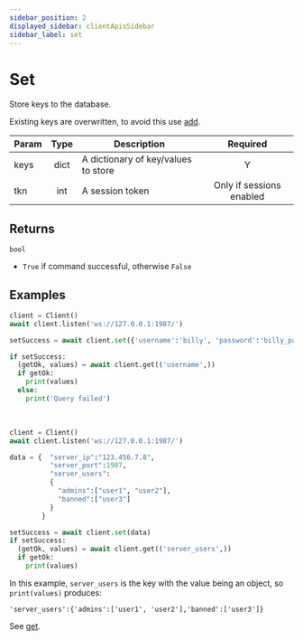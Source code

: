 ```yaml
---
sidebar_position: 2
displayed_sidebar: clientApisSidebar
sidebar_label: set
---
```


# Set
Store keys to the database.

Existing keys are overwritten, to avoid this use [add](./Add).

|Param|Type|Description|Required|
|--|:-:|--|:-:|
|keys|dict|A dictionary of key/values to store|Y|
|tkn|int|A session token|Only if sessions enabled|


## Returns

`bool`
- `True` if command successful, otherwise `False`


## Examples


```py title='Set scalar'
client = Client()
await client.listen('ws://127.0.0.1:1987/')

setSuccess = await client.set({'username':'billy', 'password':'billy_passy'})

if setSuccess:
  (getOk, values) = await client.get(('username',))
  if getOk:
    print(values)
  else:
    print('Query failed')
```

<br/>

```py title='Set object'
client = Client()
await client.listen('ws://127.0.0.1:1987/')

data = {  "server_ip":"123.456.7.8",
          "server_port":1987,
          "server_users":
          {
            "admins":["user1", "user2"],
            "banned":["user3"]
          }
        }

setSuccess = await client.set(data)
if setSuccess:
  (getOk, values) = await client.get(('server_users',))
  if getOk:
    print(values)
```

In this example, `server_users` is the key with the value being an object, so `print(values)` produces:

```
'server_users':{'admins':['user1', 'user2'],'banned':['user3']}
```

See [get](./Get).